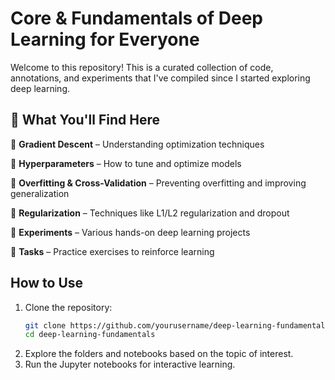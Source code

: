 # Core & Fundamentals of Deep Learning for Everyone

Welcome to this repository! This is a curated collection of code, annotations, and experiments that I've compiled since I started exploring deep learning.

## 📌 What You'll Find Here


📂 **Gradient Descent** – Understanding optimization techniques

📂 **Hyperparameters** – How to tune and optimize models

📂 **Overfitting & Cross-Validation** – Preventing overfitting and improving generalization

📂 **Regularization** – Techniques like L1/L2 regularization and dropout

📂 **Experiments** – Various hands-on deep learning projects

📂 **Tasks** – Practice exercises to reinforce learning


## How to Use

1. Clone the repository:
   ```sh
   git clone https://github.com/yourusername/deep-learning-fundamentals.git
   cd deep-learning-fundamentals
   ```
2. Explore the folders and notebooks based on the topic of interest.
3. Run the Jupyter notebooks for interactive learning.
